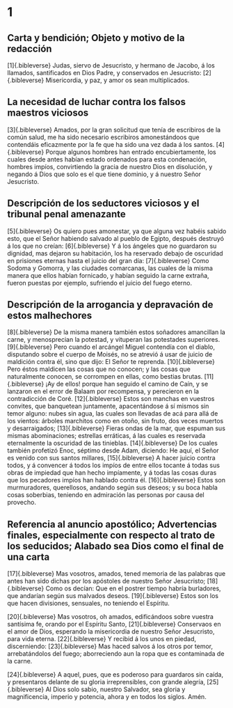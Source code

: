 # 1 
## Carta y bendición; Objeto y motivo de la redacción
[1]{.bibleverse} Judas, siervo de Jesucristo, y hermano de Jacobo, á los llamados, santificados en Dios Padre, y conservados en Jesucristo: 
[2]{.bibleverse} Misericordia, y paz, y amor os sean multiplicados.

## La necesidad de luchar contra los falsos maestros viciosos
 
[3]{.bibleverse} Amados, por la gran solicitud que tenía de escribiros de la común salud, me ha sido necesario escribiros amonestándoos que contendáis eficazmente por la fe que ha sido una vez dada á los santos. 
[4]{.bibleverse} Porque algunos hombres han entrado encubiertamente, los cuales desde antes habían estado ordenados para esta condenación, hombres impíos, convirtiendo la gracia de nuestro Dios en disolución, y negando á Dios que solo es el que tiene dominio, y á nuestro Señor Jesucristo.

## Descripción de los seductores viciosos y el tribunal penal amenazante
 
[5]{.bibleverse} Os quiero pues amonestar, ya que alguna vez habéis sabido esto, que el Señor habiendo salvado al pueblo de Egipto, después destruyó á los que no creían: 
[6]{.bibleverse} Y á los ángeles que no guardaron su dignidad, mas dejaron su habitación, los ha reservado debajo de oscuridad en prisiones eternas hasta el juicio del gran día: 
[7]{.bibleverse} Como Sodoma y Gomorra, y las ciudades comarcanas, las cuales de la misma manera que ellos habían fornicado, y habían seguido la carne extraña, fueron puestas por ejemplo, sufriendo el juicio del fuego eterno.

## Descripción de la arrogancia y depravación de estos malhechores
 
[8]{.bibleverse} De la misma manera también estos soñadores amancillan la carne, y menosprecian la potestad, y vituperan las potestades superiores. 
[9]{.bibleverse} Pero cuando el arcángel Miguel contendía con el diablo, disputando sobre el cuerpo de Moisés, no se atrevió á usar de juicio de maldición contra él, sino que dijo: El Señor te reprenda. 
[10]{.bibleverse} Pero éstos maldicen las cosas que no conocen; y las cosas que naturalmente conocen, se corrompen en ellas, como bestias brutas. 
[11]{.bibleverse} ¡Ay de ellos! porque han seguido el camino de Caín, y se lanzaron en el error de Balaam por recompensa, y perecieron en la contradicción de Coré. 
[12]{.bibleverse} Estos son manchas en vuestros convites, que banquetean juntamente, apacentándose á sí mismos sin temor alguno: nubes sin agua, las cuales son llevadas de acá para allá de los vientos: árboles marchitos como en otoño, sin fruto, dos veces muertos y desarraigados; 
[13]{.bibleverse} Fieras ondas de la mar, que espuman sus mismas abominaciones; estrellas erráticas, á las cuales es reservada eternalmente la oscuridad de las tinieblas. 
[14]{.bibleverse} De los cuales también profetizó Enoc, séptimo desde Adam, diciendo: He aquí, el Señor es venido con sus santos millares, 
[15]{.bibleverse} A hacer juicio contra todos, y á convencer á todos los impíos de entre ellos tocante á todas sus obras de impiedad que han hecho impíamente, y á todas las cosas duras que los pecadores impíos han hablado contra él. 
[16]{.bibleverse} Estos son murmuradores, querellosos, andando según sus deseos; y su boca habla cosas soberbias, teniendo en admiración las personas por causa del provecho.

## Referencia al anuncio apostólico; Advertencias finales, especialmente con respecto al trato de los seducidos; Alabado sea Dios como el final de una carta
 
[17]{.bibleverse} Mas vosotros, amados, tened memoria de las palabras que antes han sido dichas por los apóstoles de nuestro Señor Jesucristo; 
[18]{.bibleverse} Como os decían: Que en el postrer tiempo habría burladores, que andarían según sus malvados deseos. 
[19]{.bibleverse} Estos son los que hacen divisiones, sensuales, no teniendo el Espíritu.

 
[20]{.bibleverse} Mas vosotros, oh amados, edificándoos sobre vuestra santísima fe, orando por el Espíritu Santo, 
[21]{.bibleverse} Conservaos en el amor de Dios, esperando la misericordia de nuestro Señor Jesucristo, para vida eterna. 
[22]{.bibleverse} Y recibid á los unos en piedad, discerniendo: 
[23]{.bibleverse} Mas haced salvos á los otros por temor, arrebatándolos del fuego; aborreciendo aun la ropa que es contaminada de la carne.

 
[24]{.bibleverse} A aquel, pues, que es poderoso para guardaros sin caída, y presentaros delante de su gloria irreprensibles, con grande alegría, 
[25]{.bibleverse} Al Dios solo sabio, nuestro Salvador, sea gloria y magnificencia, imperio y potencia, ahora y en todos los siglos. Amén. 